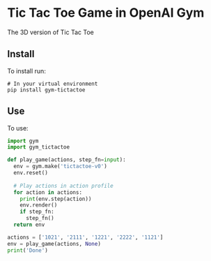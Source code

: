 # Tic Tac Toe Game in OpenAI Gym
The 3D version of Tic Tac Toe

## Install
To install run:
```console
# In your virtual environment
pip install gym-tictactoe
```

## Use
To use:
```python
import gym
import gym_tictactoe

def play_game(actions, step_fn=input):
  env = gym.make('tictactoe-v0')
  env.reset()
  
  # Play actions in action profile
  for action in actions:
    print(env.step(action))
    env.render()
    if step_fn:
      step_fn()
  return env

actions = ['1021', '2111', '1221', '2222', '1121']
env = play_game(actions, None)
print('Done')

```